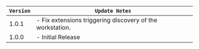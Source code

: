 | `Version` | `Update Notes`                                            |
|-----------|-----------------------------------------------------------|
| 1.0.1     | - Fix extensions triggering discovery of the workstation. |
| 1.0.0     | - Initial Release                                         |
